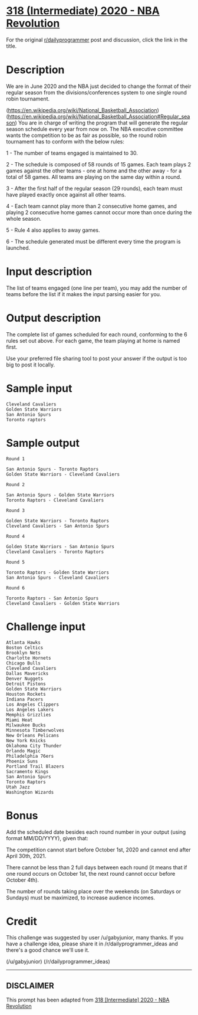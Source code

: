 # [318 (Intermediate) 2020 - NBA Revolution](https://www.reddit.com/r/dailyprogrammer/comments/6ft96y/20170607_challenge_318_intermediate_2020_nba/)

For the original [r/dailyprogrammer](https://www.reddit.com/r/dailyprogrammer/) post and discussion, click the link in the title.

# Description
We are in June 2020 and the NBA just decided to change the format of their regular season from the divisions/conferences system to one single round robin tournament.

(https://en.wikipedia.org/wiki/National_Basketball_Association)
(https://en.wikipedia.org/wiki/National_Basketball_Association#Regular_season)
You are in charge of writing the program that will generate the regular season schedule every year from now on. The NBA executive committee wants the competition to be as fair as possible, so the round robin tournament has to conform with the below rules:

1 - The number of teams engaged is maintained to 30.

2 - The schedule is composed of 58 rounds of 15 games. Each team plays 2 games against the other teams - one at home and the other away - for a total of 58 games. All teams are playing on the same day within a round.

3 - After the first half of the regular season (29 rounds), each team must have played exactly once against all other teams.

4 - Each team cannot play more than 2 consecutive home games, and playing 2 consecutive home games cannot occur more than once during the whole season.

5 - Rule 4 also applies to away games.

6 - The schedule generated must be different every time the program is launched.

# Input description
The list of teams engaged (one line per team), you may add the number of teams before the list if it makes the input parsing easier for you.

# Output description
The complete list of games scheduled for each round, conforming to the 6 rules set out above. For each game, the team playing at home is named first.

Use your preferred file sharing tool to post your answer if the output is too big to post it locally.

# Sample input

```
Cleveland Cavaliers
Golden State Warriors
San Antonio Spurs
Toronto raptors
```
# Sample output

```
Round 1

San Antonio Spurs - Toronto Raptors
Golden State Warriors - Cleveland Cavaliers

Round 2

San Antonio Spurs - Golden State Warriors
Toronto Raptors - Cleveland Cavaliers

Round 3

Golden State Warriors - Toronto Raptors
Cleveland Cavaliers - San Antonio Spurs

Round 4

Golden State Warriors - San Antonio Spurs
Cleveland Cavaliers - Toronto Raptors 

Round 5

Toronto Raptors - Golden State Warriors 
San Antonio Spurs - Cleveland Cavaliers 

Round 6

Toronto Raptors - San Antonio Spurs
Cleveland Cavaliers - Golden State Warriors
```
# Challenge input

```
Atlanta Hawks
Boston Celtics
Brooklyn Nets
Charlotte Hornets
Chicago Bulls
Cleveland Cavaliers
Dallas Mavericks
Denver Nuggets
Detroit Pistons
Golden State Warriors
Houston Rockets
Indiana Pacers
Los Angeles Clippers
Los Angeles Lakers
Memphis Grizzlies
Miami Heat
Milwaukee Bucks
Minnesota Timberwolves
New Orleans Pelicans
New York Knicks
Oklahoma City Thunder
Orlando Magic
Philadelphia 76ers
Phoenix Suns
Portland Trail Blazers
Sacramento Kings
San Antonio Spurs
Toronto Raptors
Utah Jazz
Washington Wizards
```
# Bonus
Add the scheduled date besides each round number in your output (using format MM/DD/YYYY), given that:

The competition cannot start before October 1st, 2020 and cannot end after April 30th, 2021.

There cannot be less than 2 full days between each round (it means that if one round occurs on October 1st, the next round cannot occur before October 4th).

The number of rounds taking place over the weekends (on Saturdays or Sundays) must be maximized, to increase audience incomes.

# Credit
This challenge was suggested by user /u/gabyjunior, many thanks. If you have a challenge idea, please share it in /r/dailyprogrammer_ideas and there's a good chance we'll use it. 

(/u/gabyjunior)
(/r/dailyprogrammer_ideas)

----
## **DISCLAIMER**
This prompt has been adapted from [318 [Intermediate] 2020 - NBA Revolution](https://www.reddit.com/r/dailyprogrammer/comments/6ft96y/20170607_challenge_318_intermediate_2020_nba/
)
